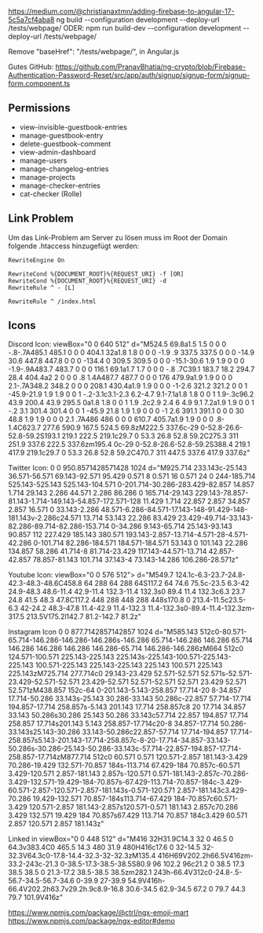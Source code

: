 https://medium.com/@christianaxtmn/adding-firebase-to-angular-17-5c5a7cf4aba8
ng build --configuration development --deploy-url /tests/webpage/
ODER: npm run build-dev --configuration development --deploy-url /tests/webpage/


Remove "baseHref": "/tests/webpage/", in Angular.js


Gutes GitHub: https://github.com/PranavBhatia/ng-crypto/blob/Firebase-Authentication-Password-Reset/src/app/auth/signup/signup-form/signup-form.component.ts


## Permissions
- view-invisible-guestbook-entries
- manage-guestbook-entry
- delete-guestbook-comment
- view-admin-dashboard
- manage-users
- manage-changelog-entries
- manage-projects
- manage-checker-entries
- cat-checker (Rolle)

## Link Problem
Um das Link-Problem am Server zu lösen muss im Root der Domain folgende .htaccess hinzugefügt werden:
```
RewriteEngine On

RewriteCond %{DOCUMENT_ROOT}%{REQUEST_URI} -f [OR]
RewriteCond %{DOCUMENT_ROOT}%{REQUEST_URI} -d
RewriteRule ^ - [L]

RewriteRule ^ /index.html
```

## Icons
Discord Icon:
viewBox="0 0 640 512"
d="M524.5 69.8a1.5 1.5 0 0 0 -.8-.7A485.1 485.1 0 0 0 404.1 32a1.8 1.8 0 0 0 -1.9 .9 337.5 337.5 0 0 0 -14.9 30.6 447.8 447.8 0 0 0 -134.4 0 309.5 309.5 0 0 0 -15.1-30.6 1.9 1.9 0 0 0 -1.9-.9A483.7 483.7 0 0 0 116.1 69.1a1.7 1.7 0 0 0 -.8 .7C39.1 183.7 18.2 294.7 28.4 404.4a2 2 0 0 0 .8 1.4A487.7 487.7 0 0 0 176 479.9a1.9 1.9 0 0 0 2.1-.7A348.2 348.2 0 0 0 208.1 430.4a1.9 1.9 0 0 0 -1-2.6 321.2 321.2 0 0 1 -45.9-21.9 1.9 1.9 0 0 1 -.2-3.1c3.1-2.3 6.2-4.7 9.1-7.1a1.8 1.8 0 0 1 1.9-.3c96.2 43.9 200.4 43.9 295.5 0a1.8 1.8 0 0 1 1.9 .2c2.9 2.4 6 4.9 9.1 7.2a1.9 1.9 0 0 1 -.2 3.1 301.4 301.4 0 0 1 -45.9 21.8 1.9 1.9 0 0 0 -1 2.6 391.1 391.1 0 0 0 30 48.8 1.9 1.9 0 0 0 2.1 .7A486 486 0 0 0 610.7 405.7a1.9 1.9 0 0 0 .8-1.4C623.7 277.6 590.9 167.5 524.5 69.8zM222.5 337.6c-29 0-52.8-26.6-52.8-59.2S193.1 219.1 222.5 219.1c29.7 0 53.3 26.8 52.8 59.2C275.3 311 251.9 337.6 222.5 337.6zm195.4 0c-29 0-52.8-26.6-52.8-59.2S388.4 219.1 417.9 219.1c29.7 0 53.3 26.8 52.8 59.2C470.7 311 447.5 337.6 417.9 337.6z"


Twitter Icon:
0 0 950.8571428571428 1024
d="M925.714 233.143c-25.143 36.571-56.571 69.143-92.571 95.429 0.571 8 0.571 16 0.571 24 0 244-185.714 525.143-525.143 525.143-104.571 0-201.714-30.286-283.429-82.857 14.857 1.714 29.143 2.286 44.571 2.286 86.286 0 165.714-29.143 229.143-78.857-81.143-1.714-149.143-54.857-172.571-128 11.429 1.714 22.857 2.857 34.857 2.857 16.571 0 33.143-2.286 48.571-6.286-84.571-17.143-148-91.429-148-181.143v-2.286c24.571 13.714 53.143 22.286 83.429 23.429-49.714-33.143-82.286-89.714-82.286-153.714 0-34.286 9.143-65.714 25.143-93.143 90.857 112 227.429 185.143 380.571 193.143-2.857-13.714-4.571-28-4.571-42.286 0-101.714 82.286-184.571 184.571-184.571 53.143 0 101.143 22.286 134.857 58.286 41.714-8 81.714-23.429 117.143-44.571-13.714 42.857-42.857 78.857-81.143 101.714 37.143-4 73.143-14.286 106.286-28.571z"

Youtube Icon:
viewBox="0 0 576 512">
d="M549.7 124.1c-6.3-23.7-24.8-42.3-48.3-48.6C458.8 64 288 64 288 64S117.2 64 74.6 75.5c-23.5 6.3-42 24.9-48.3 48.6-11.4 42.9-11.4 132.3-11.4 132.3s0 89.4 11.4 132.3c6.3 23.7 24.8 41.5 48.3 47.8C117.2 448 288 448 288 448s170.8 0 213.4-11.5c23.5-6.3 42-24.2 48.3-47.8 11.4-42.9 11.4-132.3 11.4-132.3s0-89.4-11.4-132.3zm-317.5 213.5V175.2l142.7 81.2-142.7 81.2z"

Instagram Icon
0 0 877.7142857142857 1024
d="M585.143 512c0-80.571-65.714-146.286-146.286-146.286s-146.286 65.714-146.286 146.286 65.714 146.286 146.286 146.286 146.286-65.714 146.286-146.286zM664 512c0 124.571-100.571 225.143-225.143 225.143s-225.143-100.571-225.143-225.143 100.571-225.143 225.143-225.143 225.143 100.571 225.143 225.143zM725.714 277.714c0 29.143-23.429 52.571-52.571 52.571s-52.571-23.429-52.571-52.571 23.429-52.571 52.571-52.571 52.571 23.429 52.571 52.571zM438.857 152c-64 0-201.143-5.143-258.857 17.714-20 8-34.857 17.714-50.286 33.143s-25.143 30.286-33.143 50.286c-22.857 57.714-17.714 194.857-17.714 258.857s-5.143 201.143 17.714 258.857c8 20 17.714 34.857 33.143 50.286s30.286 25.143 50.286 33.143c57.714 22.857 194.857 17.714 258.857 17.714s201.143 5.143 258.857-17.714c20-8 34.857-17.714 50.286-33.143s25.143-30.286 33.143-50.286c22.857-57.714 17.714-194.857 17.714-258.857s5.143-201.143-17.714-258.857c-8-20-17.714-34.857-33.143-50.286s-30.286-25.143-50.286-33.143c-57.714-22.857-194.857-17.714-258.857-17.714zM877.714 512c0 60.571 0.571 120.571-2.857 181.143-3.429 70.286-19.429 132.571-70.857 184s-113.714 67.429-184 70.857c-60.571 3.429-120.571 2.857-181.143 2.857s-120.571 0.571-181.143-2.857c-70.286-3.429-132.571-19.429-184-70.857s-67.429-113.714-70.857-184c-3.429-60.571-2.857-120.571-2.857-181.143s-0.571-120.571 2.857-181.143c3.429-70.286 19.429-132.571 70.857-184s113.714-67.429 184-70.857c60.571-3.429 120.571-2.857 181.143-2.857s120.571-0.571 181.143 2.857c70.286 3.429 132.571 19.429 184 70.857s67.429 113.714 70.857 184c3.429 60.571 2.857 120.571 2.857 181.143z"

Linked in
viewBox="0 0 448 512"
d="M416 32H31.9C14.3 32 0 46.5 0 64.3v383.4C0 465.5 14.3 480 31.9 480H416c17.6 0 32-14.5 32-32.3V64.3c0-17.8-14.4-32.3-32-32.3zM135.4 416H69V202.2h66.5V416zm-33.2-243c-21.3 0-38.5-17.3-38.5-38.5S80.9 96 102.2 96c21.2 0 38.5 17.3 38.5 38.5 0 21.3-17.2 38.5-38.5 38.5zm282.1 243h-66.4V312c0-24.8-.5-56.7-34.5-56.7-34.6 0-39.9 27-39.9 54.9V416h-66.4V202.2h63.7v29.2h.9c8.9-16.8 30.6-34.5 62.9-34.5 67.2 0 79.7 44.3 79.7 101.9V416z"


https://www.npmjs.com/package/@ctrl/ngx-emoji-mart
https://www.npmjs.com/package/ngx-editor#demo
